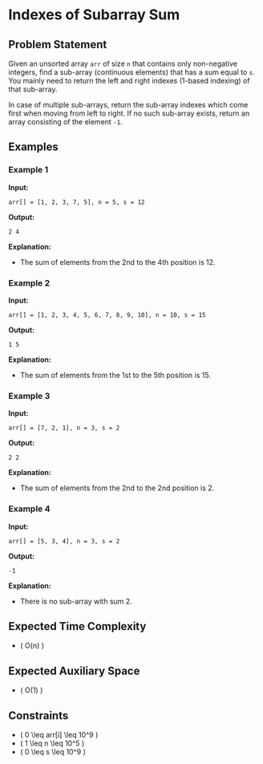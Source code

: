 # Indexes of Subarray Sum

## Problem Statement

Given an unsorted array `arr` of size `n` that contains only non-negative integers, find a sub-array (continuous elements) that has a sum equal to `s`. You mainly need to return the left and right indexes (1-based indexing) of that sub-array.

In case of multiple sub-arrays, return the sub-array indexes which come first when moving from left to right. If no such sub-array exists, return an array consisting of the element `-1`.

## Examples

### Example 1

**Input:**

```text
arr[] = [1, 2, 3, 7, 5], n = 5, s = 12
```

**Output:**

```text
2 4
```

**Explanation:**

- The sum of elements from the 2nd to the 4th position is 12.

### Example 2

**Input:**

```text
arr[] = [1, 2, 3, 4, 5, 6, 7, 8, 9, 10], n = 10, s = 15
```

**Output:**

```text
1 5
```

**Explanation:**

- The sum of elements from the 1st to the 5th position is 15.

### Example 3

**Input:**

```text
arr[] = [7, 2, 1], n = 3, s = 2
```

**Output:**

```text
2 2
```

**Explanation:**

- The sum of elements from the 2nd to the 2nd position is 2.

### Example 4

**Input:**

```text
arr[] = [5, 3, 4], n = 3, s = 2
```

**Output:**

```text
-1
```

**Explanation:**

- There is no sub-array with sum 2.

## Expected Time Complexity

- \( O(n) \)

## Expected Auxiliary Space

- \( O(1) \)

## Constraints

- \( 0 \leq arr[i] \leq 10^9 \)
- \( 1 \leq n \leq 10^5 \)
- \( 0 \leq s \leq 10^9 \)
